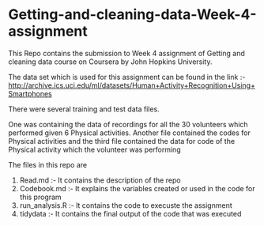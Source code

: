 # Getting-and-cleaning-data-Week-4-assignment

This Repo contains the submission to Week 4 assignment of Getting and cleaning data course on Coursera by John Hopkins University.

The data set which is used for this assignment can be found in the link :- http://archive.ics.uci.edu/ml/datasets/Human+Activity+Recognition+Using+Smartphones

There were several training and test data files. 

One was containing the data of recordings for all the 30 volunteers which performed given 6 Physical activities.
Another file contained the codes for Physical activities and the third file contained the data for code of the Physical activity which the volunteer was performing

The files in this repo are

1) Read.md :- It contains the description of the repo
2) Codebook.md :- It explains the variables created or used in the code for this program
3) run_analysis.R :- It contains the code to execuste the assignment
4) tidydata :- It contains the final output of the code that was executed


